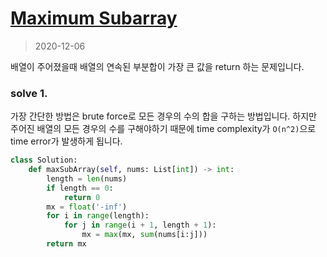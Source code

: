 # [Maximum Subarray](https://leetcode.com/explore/interview/card/top-interview-questions-easy/97/dynamic-programming/566/)

> 2020-12-06

배열이 주어졌을때 배열의 연속된 부분합이 가장 큰 값을 return 하는 문제입니다.

### solve 1.
가장 간단한 방법은 brute force로 모든 경우의 수의 합을 구하는 방법입니다. 하지만 주어진 배열의 모든 경우의 수를 구해야하기 때문에
time complexity가 `O(n^2)`으로 time error가 발생하게 됩니다.
```python
class Solution:
    def maxSubArray(self, nums: List[int]) -> int:
        length = len(nums)
        if length == 0:
            return 0
        mx = float('-inf')
        for i in range(length):
            for j in range(i + 1, length + 1):
                mx = max(mx, sum(nums[i:j]))
        return mx
```